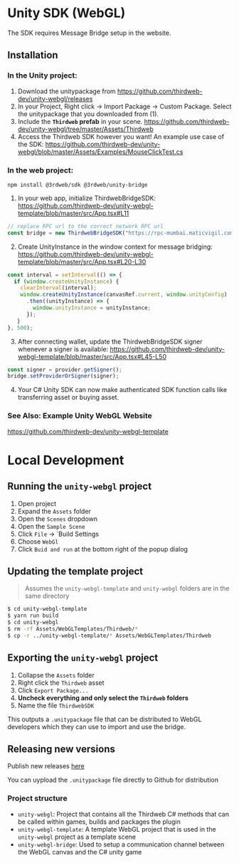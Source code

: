 # Unity SDK (WebGL)

The SDK requires Message Bridge setup in the website.

## Installation

### In the Unity project:
1. Download the unitypackage from https://github.com/thirdweb-dev/unity-webgl/releases
2. In your Project, Right click -> Import Package -> Custom Package. Select the unitypackage that you downloaded from (1).
3. Include the **`Thirdweb` prefab** in your scene. https://github.com/thirdweb-dev/unity-webgl/tree/master/Assets/Thirdweb
4. Access the Thirdweb SDK however you want! An example use case of the SDK: https://github.com/thirdweb-dev/unity-webgl/blob/master/Assets/Examples/MouseClickTest.cs


### In the web project:
```
npm install @3rdweb/sdk @3rdweb/unity-bridge
```
1. In your web app, initialize ThirdwebBridgeSDK: https://github.com/thirdweb-dev/unity-webgl-template/blob/master/src/App.tsx#L11
```javascript
// replace RPC url to the correct network RPC url
const bridge = new ThirdwebBridgeSDK("https://rpc-mumbai.maticvigil.com")
```
2. Create UnityInstance in the window context for message bridging: https://github.com/thirdweb-dev/unity-webgl-template/blob/master/src/App.tsx#L20-L30
```javascript
const interval = setInterval(() => {
  if (window.createUnityInstance) {
    clearInterval(interval);
    window.createUnityInstance(canvasRef.current, window.unityConfig)
      .then((unityInstance) => {
        window.unityInstance = unityInstance;
      });
   }
}, 500);
```
3. After connecting wallet, update the ThirdwebBridgeSDK signer whenever a signer is available: https://github.com/thirdweb-dev/unity-webgl-template/blob/master/src/App.tsx#L45-L50
```javascript
const signer = provider.getSigner();
bridge.setProviderOrSigner(signer);
```
4. Your C# Unity SDK can now make authenticated SDK function calls like transferring asset or buying asset.

### See Also: Example Unity WebGL Website
https://github.com/thirdweb-dev/unity-webgl-template

# Local Development

## Running the `unity-webgl` project

1. Open project
2. Expand the `Assets` folder
3. Open the `Scenes` dropdown
4. Open the `Sample Scene`
5. Click `File` -> `Build Settings
6. Choose `WebGl`
7. Click `Buid and run` at the bottom right of the popup dialog

## Updating the template project

> Assumes the `unity-webgl-template` and `unity-webgl` folders are in the
> same directory

```bash
$ cd unity-webgl-template
$ yarn run build
$ cd unity-webgl
$ rm -rf Assets/WebGLTemplates/Thirdweb/*
$ cp -r ../unity-webgl-template/* Assets/WebGLTemplates/Thirdweb
```

## Exporting the `unity-webgl` project

1. Collapse the `Assets` folder
2. Right click the `Thirdweb` asset
3. Click `Export Package...`
4. **Uncheck everything and only select the `Thirdweb` folders**
5. Name the file `ThirdwebSDK`

This outputs a `.unitypackage` file that can be distributed to WebGL developers
which they can use to import and use the bridge.

## Releasing new versions

Publish new releases [here](https://github.com/thirdweb-dev/unity-webgl/releases)

You can uypload the `.unitypackage` file directly to Github for distribution

### Project structure

- `unity-webgl`: Project that contains all the Thirdweb C# methods that can be called within games, builds and packages the plugin
- `unity-webgl-template`: A template WebGL project that is used in the `unity-webgl` project as a template scene
- `unity-webgl-bridge`: Used to setup a communication channel between the WebGL canvas and the C# unity game
